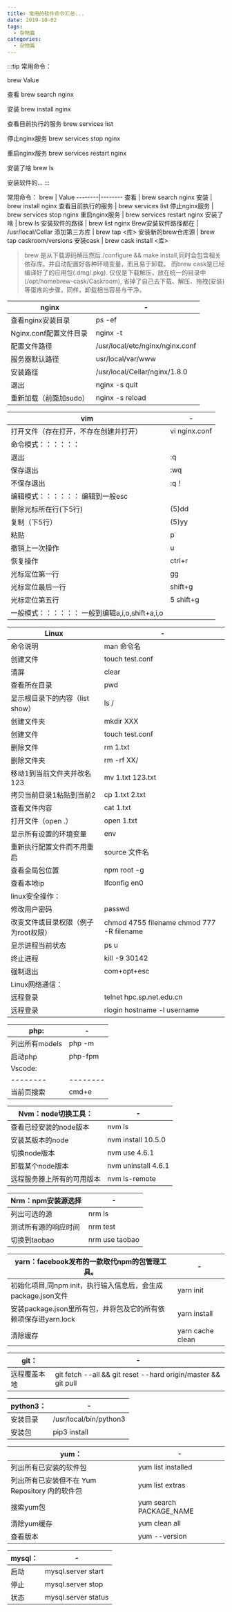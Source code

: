 ```yaml
---
title: 常用的软件命令汇总...
date: 2019-10-02
tags:
  - 杂物篇
categories:
  - 杂物篇
---
```


:::tip
常用命令：




brew
Value




查看
brew search nginx


安装
brew install nginx


查看目前执行的服务
brew services list


停止nginx服务
brew services stop nginx


重启nginx服务
brew services restart nginx


安装了啥
brew ls


安装软件的...
:::

<!-- more -->

常用命令：
brew | Value
--------|--------
查看	| brew search nginx
安装	| brew install nginx
查看目前执行的服务 | brew services list
停止nginx服务	| brew services stop nginx
重启nginx服务	| brew services restart nginx
安装了啥	| brew ls
安装软件的路径 | brew list nginx
Brew安装软件路径都在 | /usr/local/Cellar
添加第三方库 | brew tap <库>
安装新的brew仓库源 | brew tap caskroom/versions
安装cask | brew cask install <库>
>brew 是从下载源码解压然后./configure && make install,同时会包含相关依存库。并自动配置好各种环境变量，而且易于卸载。
而brew cask是已经编译好了的应用包(.dmg/.pkg). 
仅仅是下载解压，放在统一的目录中(/opt/homebrew-cask/Caskroom), 
省掉了自己去下载、解压、拖拽(安装)等蛋疼的步骤，同样，卸载相当容易与干净。

nginx | -
------| --------
查看nginx安装目录	| ps -ef | grep nginx
Nginx.conf配置文件目录	| nginx -t
配置文件路径	| /usr/local/etc/nginx/nginx.conf
服务器默认路径	| usr/local/var/www
安装路径	| /usr/local/Cellar/nginx/1.8.0
退出	| nginx -s quit
重新加载（前面加sudo） | nginx -s reload
	
vim | -
--------|---------- 
打开文件（存在打开，不存在创建并打开）	| vi nginx.conf
命令模式：：：：：：| 	
退出	| :q
保存退出	| :wq
不保存退出	| :q！
编辑模式：：：：：：	编辑到一般esc| 
删除光标所在行(下5行)	| (5)dd
复制（下5行）	| (5)yy
粘贴	| p
撤销上一次操作	| u
恢复操作	| ctrl+r
光标定位第一行	| gg
光标定位最后一行	| shift+g
光标定位第五行	| 5 shift+g
一般模式：：：：：：	一般到编辑a,i,o,shift+a,i,o| 
	
Linux | -
------|-------
命令说明	| man 命令名
创建文件	| touch test.conf
清屏	| clear
查看所在目录	| pwd
显示根目录下的内容（list show）	| ls /
创建文件夹	| mkdir XXX
创建文件	| touch test.conf
删除文件	| rm 1.txt
删除文件夹	| rm -rf XX/
移动1到当前文件夹并改名123	| mv 1.txt 123.txt
拷贝当前目录1粘贴到当前2	| cp 1.txt 2.txt
查看文件内容	| cat 1.txt
打开文件（open .）	| open 1.txt
显示所有设置的环境变量	| env
重新执行配置文件而不用重启	| source 文件名
查看全局包位置	| npm root -g 
查看本地ip	| Ifconfig en0
linux安全操作：| 
修改用户密码	| passwd
改变文件或目录权限（例子为root权限）	| chmod 4755 filename chmod 777 -R filename
显示进程当前状态	| ps u
终止进程	| kill -9 30142
强制退出	| com+opt+esc
Linux网络通信：| 
远程登录	| telnet hpc.sp.net.edu.cn
远程登录	| rlogin hostname -l username
	
php:| -
-----|------
列出所有models	| php -m
启动php	| php-fpm
Vscode:| 
--------|--------
当前页搜索	| cmd+e
	
Nvm：node切换工具：| -
----------|-------------
查看已经安装的node版本	| nvm ls
安装某版本的node	| nvm install 10.5.0
切换node版本	| nvm use 4.6.1
卸载某个node版本	| nvm uninstall 4.6.1
远程服务器上所有的可用版本	| nvm ls-remote

Nrm：npm安装源选择 | -
--------|---------
列出可选的源	| nrm ls
测试所有源的响应时间	| nrm test  
切换到taobao	| nrm use taobao

yarn：facebook发布的一款取代npm的包管理工具。| -
---------|------------
初始化项目,同npm init，执行输入信息后，会生成package.json文件	| yarn init
安装package.json里所有包，并将包及它的所有依赖项保存进yarn.lock	| yarn install
清除缓存	| yarn cache clean

git：| -
--------|---------
远程覆盖本地	| git fetch --all && git reset --hard origin/master && git pull
	
python3：| -
-----------| ----------
安装目录	| /usr/local/bin/python3
安装包	| pip3 install <package>

yum：| -
-----------| ----------
列出所有已安装的软件包 	| yum list installed
列出所有已安装但不在 Yum Repository 内的软件包 	| yum list extras
搜索yum包 	| yum search PACKAGE_NAME
清除yum缓存 	| yum clean all
查看版本 	| yum --version

mysql：| -
-----------| ----------
启动 	| mysql.server start
停止 	| mysql.server stop
状态 	| mysql.server status

